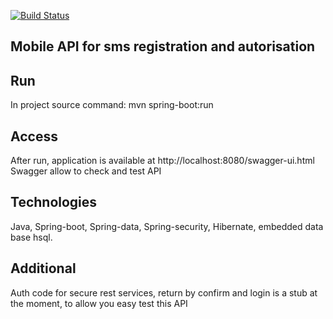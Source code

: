 [![Build Status](https://travis-ci.org/Gafurov0ivan/MobileAutorisationApi.svg?branch=master)](https://travis-ci.org/Gafurov0ivan/MobileAutorisationApi)

## Mobile API for sms registration and autorisation

## Run
In project source command:  mvn spring-boot:run

## Access
After run, application is available at http://localhost:8080/swagger-ui.html
Swagger allow to check and test API

## Technologies
Java, Spring-boot, Spring-data, Spring-security, Hibernate, embedded data base hsql.

## Additional
Auth code for secure rest services, return by confirm and login is a stub at the moment, to allow you easy test this API
